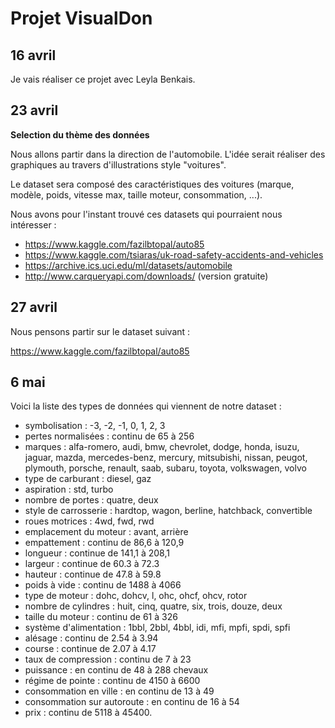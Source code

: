 # Projet VisualDon

## 16 avril

Je vais réaliser ce projet avec Leyla Benkais.

## 23 avril

**Selection du thème des données**

Nous allons partir dans la direction de l'automobile. L'idée serait réaliser des graphiques au travers d'illustrations style "voitures".

Le dataset sera composé des caractéristiques des voitures (marque, modèle, poids, vitesse max, taille moteur, consommation, ...).

Nous avons pour l'instant trouvé ces datasets qui pourraient nous intéresser :

- https://www.kaggle.com/fazilbtopal/auto85
- https://www.kaggle.com/tsiaras/uk-road-safety-accidents-and-vehicles
- https://archive.ics.uci.edu/ml/datasets/automobile
- http://www.carqueryapi.com/downloads/ (version gratuite)

## 27 avril

Nous pensons partir sur le dataset suivant :

https://www.kaggle.com/fazilbtopal/auto85


## 6 mai

Voici la liste des types de données qui viennent de notre dataset :

- symbolisation : -3, -2, -1, 0, 1, 2, 3
- pertes normalisées : continu de 65 à 256
- marques : alfa-romero, audi, bmw, chevrolet, dodge, honda, isuzu, jaguar, mazda, mercedes-benz, mercury, mitsubishi, nissan, peugot, plymouth, porsche, renault, saab, subaru, toyota, volkswagen, volvo
- type de carburant : diesel, gaz
- aspiration : std, turbo
- nombre de portes : quatre, deux
- style de carrosserie : hardtop, wagon, berline, hatchback, convertible
- roues motrices : 4wd, fwd, rwd
- emplacement du moteur : avant, arrière
- empattement : continu de 86,6 à 120,9
- longueur : continue de 141,1 à 208,1
- largeur : continue de 60.3 à 72.3
- hauteur : continue de 47.8 à 59.8
- poids à vide : continu de 1488 à 4066
- type de moteur : dohc, dohcv, l, ohc, ohcf, ohcv, rotor
- nombre de cylindres : huit, cinq, quatre, six, trois, douze, deux
- taille du moteur : continu de 61 à 326
- système d'alimentation : 1bbl, 2bbl, 4bbl, idi, mfi, mpfi, spdi, spfi
- alésage : continu de 2.54 à 3.94
- course : continue de 2.07 à 4.17
- taux de compression : continu de 7 à 23
- puissance : en continu de 48 à 288 chevaux
- régime de pointe : continu de 4150 à 6600
- consommation en ville : en continu de 13 à 49
- consommation sur autoroute : en continu de 16 à 54
- prix : continu de 5118 à 45400.
